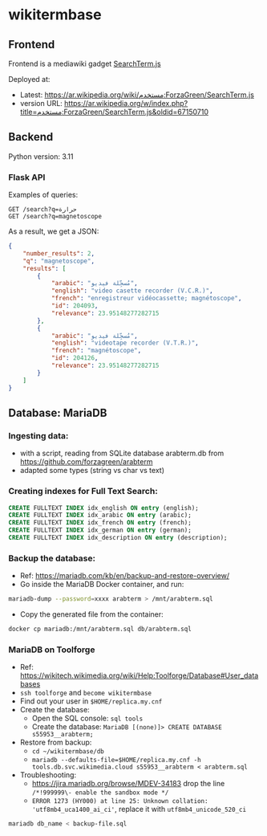 # wikitermbase

## Frontend

Frontend is a mediawiki gadget [SearchTerm.js](SearchTerm.js)

Deployed at: 
- Latest: https://ar.wikipedia.org/wiki/مستخدم:ForzaGreen/SearchTerm.js
- version URL: https://ar.wikipedia.org/w/index.php?title=مستخدم:ForzaGreen/SearchTerm.js&oldid=67150710


## Backend

Python version: 3.11

### Flask API

Examples of queries:

```
GET /search?q=حرارة
GET /search?q=magnetoscope
```

As a result, we get a JSON:

```json
{
    "number_results": 2,
    "q": "magnetoscope",
    "results": [
        {
            "arabic": "مُسجِّلة فيديو",
            "english": "video casette recorder (V.C.R.)",
            "french": "enregistreur vidéocassette; magnétoscope",
            "id": 204093,
            "relevance": 23.95148277282715
        },
        {
            "arabic": "مُسجِّلة فيديو",
            "english": "videotape recorder (V.T.R.)",
            "french": "magnétoscope",
            "id": 204126,
            "relevance": 23.95148277282715
        }
    ]
}
```

## Database: MariaDB

### Ingesting data:
- with a script, reading from SQLite database arabterm.db from https://github.com/forzagreen/arabterm
- adapted some types (string vs char vs text)

### Creating indexes for Full Text Search:

```sql
CREATE FULLTEXT INDEX idx_english ON entry (english);
CREATE FULLTEXT INDEX idx_arabic ON entry (arabic);
CREATE FULLTEXT INDEX idx_french ON entry (french);
CREATE FULLTEXT INDEX idx_german ON entry (german);
CREATE FULLTEXT INDEX idx_description ON entry (description);
```

### Backup the database:

- Ref: https://mariadb.com/kb/en/backup-and-restore-overview/
- Go inside the MariaDB Docker container, and run:

```sh
mariadb-dump --password=xxxx arabterm > /mnt/arabterm.sql
```

- Copy the generated file from the container:

```sh
docker cp mariadb:/mnt/arabterm.sql db/arabterm.sql
```

### MariaDB on Toolforge

- Ref: https://wikitech.wikimedia.org/wiki/Help:Toolforge/Database#User_databases
- `ssh toolforge` and `become wikitermbase`
- Find out your user in `$HOME/replica.my.cnf`
- Create the database:
  - Open the SQL console: `sql tools`
  - Create the database: `MariaDB [(none)]> CREATE DATABASE s55953__arabterm;`
- Restore from backup:
  - `cd ~/wikitermbase/db`
  - `mariadb --defaults-file=$HOME/replica.my.cnf -h tools.db.svc.wikimedia.cloud s55953__arabterm < arabterm.sql`
- Troubleshooting:
  - https://jira.mariadb.org/browse/MDEV-34183 drop the line `/*!999999\- enable the sandbox mode */`
  - `ERROR 1273 (HY000) at line 25: Unknown collation: 'utf8mb4_uca1400_ai_ci'`, replace it with `utf8mb4_unicode_520_ci`

```sh
mariadb db_name < backup-file.sql
```
